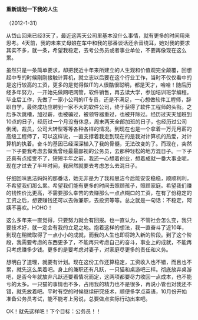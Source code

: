 
#### 重新规划一下我的人生
（2012-1-31）

从岱山回来已经3天了，最近这两天公司里基本没什么事情，就有更多的时间用来思考。4天前，我的未来丈母娘在车中和我的那番谈话还余音绕耳，她对我的要求其实不多，就一条，希望我稳定，去考公务员或者事业单位，不要再像现在这么累。

虽然只是一条简单要求，却把我近十年来所建立的人生观和价值观完全颠覆，回想起中专的时候刚刚接触计算机，就立志以后要在这个行业工作，当时不仅仅看中的是这行较高的工资，更多的是觉得做IT的人很酷很聪明，都是天才，哈哈！随后历经多年努力，一开始先做网吧网管，软件销售，再去读大学，参加培训班学编程。毕业后工作，先做了一家小公司的IT专员，还是不满足，一心想做软件工程师，辞职自学，最终成功应聘到一家不大的软件公司，终于获得了软件工程师的头衔。之后多次跳槽，加过薪，也被骗过，被领导器重过，也被开除过。经历过天天加班到10点的日子，经历过一个月没有休息，周末两天全部加班的日子，也经历过公司倒闭，裁员，公司大转型等等各种各样的情况。到现在也是一个拿着一万元月薪的高级工程师了，可以这样说，一直支撑着我走到现在的是我对计算机的热爱，对计算机的执着。奋斗的基因已经深深植入了我的骨髓，无法改变的了。而现在，突然一下子要我考虑去做我曾经最最鄙视的公务员，去那种轻松的地方混日子。一下子还真有点接受不了，短短半年之前，我还一心想着创业，想着成就一番大事业呢，现在才过去了半年时间，我居然就要去考虑怎么去混日子。

仔细回味思洁妈妈的那番话，她无非是为了我和思洁今后能安安稳稳，顺顺利利，不希望我们那么累。希望我们能有更多的时间去照顾孩子，照顾家庭。希望我们赚的钱性价比更高，不需要那么幸苦的去赚那么一点点糊口的工资，在有了份稳定的工资之后，想要赚钱还可以去做兼职，去投资等等。总之就是一句话：不稳定，阿姨不喜欢。HOHO！

这么多年来一直觉得，只要努力就会有回报。也一直认为，不管社会怎么变，我只要技术好，就一定会有我的立足之地。抱着这样的想法，我一直奋斗了近10年，到现在稍微取得了一点小小的成就，而我的人生也即将跨入新的阶段。到了这个阶段，我需要考虑的东西更多了，不能再只考虑自己的奋斗，事业上的成就，不能再只考虑赚多少钱。更多的是要考虑对妻子，对家庭尽更多的责任和义务。

想明白了道理，就要有计划。现在这份工作还算稳定，工资收入也不错，而且也不累，就先这么呆着吧。身上的兼职还有凡跃，一只猫和桌游吧三样。彻底放弃桌游吧，是否今年就放弃凡跃还要看情况而定，这两项都要尽力收回一点成本，也不能亏的太多。一只猫的事情也不多，占用我的精力也不是很多，再说小管也对我还不错，就先放着吧。平时有空的时候继续研究技术，顺便多学点英语，10月份开始准备公务员考试，能不能考上另说，总要做点实际行动出来吧。

OK！就先这样吧！下个目标：公务员！！
